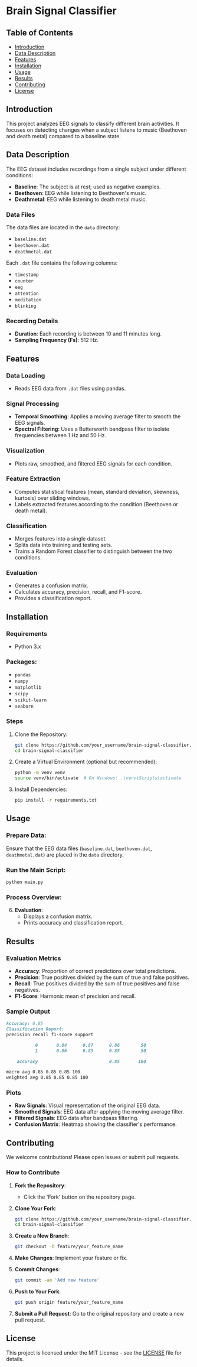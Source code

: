 # Brain Signal Classifier

## Table of Contents

- [Introduction](#introduction)
- [Data Description](#data-description)
- [Features](#features)
- [Installation](#installation)
- [Usage](#usage)
- [Results](#results)
- [Contributing](#contributing)
- [License](#license)

## Introduction

This project analyzes EEG signals to classify different brain activities. It focuses on detecting changes when a subject listens to music (Beethoven and death metal) compared to a baseline state.

## Data Description

The EEG dataset includes recordings from a single subject under different conditions:

- **Baseline**: The subject is at rest; used as negative examples.
- **Beethoven**: EEG while listening to Beethoven's music.
- **Deathmetal**: EEG while listening to death metal music.

### Data Files

The data files are located in the `data` directory:

- `baseline.dat`
- `beethoven.dat`
- `deathmetal.dat`

Each `.dat` file contains the following columns:

- `timestamp`
- `counter`
- `eeg`
- `attention`
- `meditation`
- `blinking`

### Recording Details

- **Duration**: Each recording is between 10 and 11 minutes long.
- **Sampling Frequency (Fs)**: 512 Hz.

## Features

### Data Loading

- Reads EEG data from `.dat` files using pandas.

### Signal Processing

- **Temporal Smoothing**: Applies a moving average filter to smooth the EEG signals.
- **Spectral Filtering**: Uses a Butterworth bandpass filter to isolate frequencies between 1 Hz and 50 Hz.

### Visualization

- Plots raw, smoothed, and filtered EEG signals for each condition.

### Feature Extraction

- Computes statistical features (mean, standard deviation, skewness, kurtosis) over sliding windows.
- Labels extracted features according to the condition (Beethoven or death metal).

### Classification

- Merges features into a single dataset.
- Splits data into training and testing sets.
- Trains a Random Forest classifier to distinguish between the two conditions.

### Evaluation

- Generates a confusion matrix.
- Calculates accuracy, precision, recall, and F1-score.
- Provides a classification report.

## Installation

### Requirements

- Python 3.x

### Packages:

- `pandas`
- `numpy`
- `matplotlib`
- `scipy`
- `scikit-learn`
- `seaborn`

### Steps

1. Clone the Repository:

   ```bash
   git clone https://github.com/your_username/brain-signal-classifier.git
   cd brain-signal-classifier
   ```

2. Create a Virtual Environment (optional but recommended):

   ```bash
   python -m venv venv
   source venv/bin/activate  # On Windows: .\venv\Scripts\activate
   ```

3. Install Dependencies:
   ```bash
   pip install -r requirements.txt
   ```

## Usage

### Prepare Data:

Ensure that the EEG data files (`baseline.dat`, `beethoven.dat`, `deathmetal.dat`) are placed in the `data` directory.

### Run the Main Script:

```bash
python main.py
```

### Process Overview:

6. **Evaluation**:
   - Displays a confusion matrix.
   - Prints accuracy and classification report.

## Results

### Evaluation Metrics

- **Accuracy**: Proportion of correct predictions over total predictions.
- **Precision**: True positives divided by the sum of true and false positives.
- **Recall**: True positives divided by the sum of true positives and false negatives.
- **F1-Score**: Harmonic mean of precision and recall.

### Sample Output

```markdown
Accuracy: 0.85
Classification Report:
precision recall f1-score support

           0       0.84      0.87      0.86        50
           1       0.86      0.83      0.85        50

    accuracy                           0.85       100

macro avg 0.85 0.85 0.85 100
weighted avg 0.85 0.85 0.85 100
```

### Plots

- **Raw Signals**: Visual representation of the original EEG data.
- **Smoothed Signals**: EEG data after applying the moving average filter.
- **Filtered Signals**: EEG data after bandpass filtering.
- **Confusion Matrix**: Heatmap showing the classifier's performance.

## Contributing

We welcome contributions! Please open issues or submit pull requests.

### How to Contribute

1. **Fork the Repository**:
   - Click the 'Fork' button on the repository page.
2. **Clone Your Fork**:

   ```bash
   git clone https://github.com/your_username/brain-signal-classifier.git
   cd brain-signal-classifier
   ```

3. **Create a New Branch**:

   ```bash
   git checkout -b feature/your_feature_name
   ```

4. **Make Changes**: Implement your feature or fix.

5. **Commit Changes**:

   ```bash
   git commit -am 'Add new feature'
   ```

6. **Push to Your Fork**:

   ```bash
   git push origin feature/your_feature_name
   ```

7. **Submit a Pull Request**: Go to the original repository and create a new pull request.

## License

This project is licensed under the MIT License - see the [LICENSE](LICENSE) file for details.
